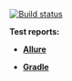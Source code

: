 [![Build status](https://ci.appveyor.com/api/projects/status/y3o6p6ft7rush96s?svg=true)](https://ci.appveyor.com/project/alexman-git/aqa-2-3-1-patterns)

**Test reports:**

- [**Allure**](https://htmlpreview.github.io/?https://github.com/alexman-git/aqa_2.3_1_patterns/blob/main/build/reports/allure-report/allureReport/index.html)

- [**Gradle**](https://htmlpreview.github.io/?https://github.com/alexman-git/aqa_2.3_1_patterns/blob/main/build/reports/tests/test/index.html)
